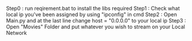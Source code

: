 Step0 : run reqirement.bat to install the libs required
Step1 : Check what local ip you've been assigned by using "ipconfig" in cmd
Step2 : Open Main.py and at the last line change host = "0.0.0.0" to your local ip
Step3 : Open "Movies" Folder and put whatever you wish to stream on your Local Network 

